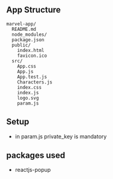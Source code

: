 ## App Structure

```
marvel-app/
  README.md
  node_modules/
  package.json
  public/
    index.html
    favicon.ico
  src/
    App.css
    App.js
    App.test.js
	Characters.js
    index.css
    index.js
    logo.svg
	param.js
```

## Setup
- in param.js private_key is mandatory
## packages used
- reactjs-popup
